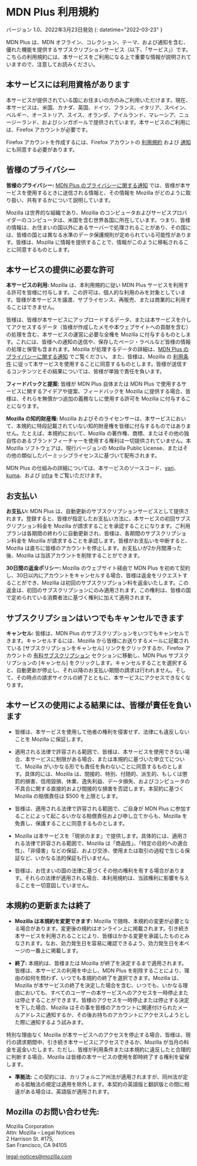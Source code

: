 ﻿# MDN Plus 利用規約

バージョン 1.0、2022年3月23日発効
{: datetime="2022-03-23" }

MDN Plus は、MDN オフライン、コレクション、テーマ、および通知を含む、優れた機能を提供するサブスクリプションサービス（以下、「サービス」）です。こちらの利用規約には、本サービスをご利用になる上で重要な情報が説明されていますので、注意してお読みください。

## 本サービスには利用資格があります

本サービスが提供されている国にお住まいの方のみご利用いただけます。現在、本サービスは、米国、カナダ、英国、ドイツ、フランス、イタリア、スペイン、ベルギー、オーストリア、スイス、オランダ、アイルランド、マレーシア、ニュージーランド、およびシンガポールで提供されています。本サービスのご利用には、Firefox アカウントが必要です。

Firefox アカウントを作成するには、Firefox アカウントの [利用規約](https://www.mozilla.org/about/legal/terms/services/) および [通知](https://www.mozilla.org/privacy/firefox/) にも同意する必要があります。

## 皆様のプライバシー

__皆様のプライバシー:__ [MDN Plus のプライバシーに関する通知](https://www.mozilla.org/privacy/mdn-plus/) では、皆様が本サービスを使用するときに送信される情報と、その情報を Mozilla がどのように取り扱い、共有するかについて説明しています。

Mozilla は世界的な組織であり、Mozilla のコンピュータおよびサービスプロバイダーのコンピュータは、米国を含む世界各国に所在しています。つまり、皆様の情報は、お住まいの国以外にあるサーバーで処理されることがあり、その国には、皆様の国とは異なる水準のデータ保護規則が定められている可能性があります。皆様は、Mozilla に情報を提供することで、情報がこのように移転されることに同意するものとします。

## 本サービスの提供に必要な許可

__本サービスの利用:__ Mozilla は、本利用規約に従い MDN Plus サービスを利用する許可を皆様に付与します。この許可は、個人的な利用のみを対象としています。皆様が本サービスを譲渡、サブライセンス、再販売、または商業的に利用することはできません。

皆様は、皆様が本サービスにアップロードするデータ、または本サービスを介してアクセスするデータ（皆様が作成したメモや本ウェブサイトへの貢献を含む）の処理を含む、本サービスの運営に必要な全権を Mozilla に付与するものとします。これには、皆様への通知の送信や、保存したページ・ラベルなど皆様の情報の処理と保管も含まれます。Mozilla が処理するデータの詳細は、[MDN Plus のプライバシーに関する通知](https://www.mozilla.org/privacy/mdn-plus/) でご覧ください。
また、皆様は、Mozilla の [利用条件](https://www.mozilla.org/about/legal/acceptable-use/) に従って本サービスを使用することに同意するものとします。皆様が送信するコンテンツとその結果については、皆様が単独で責任を負います。

__フィードバックと提案:__ 皆様が MDN Plus 自体または MDN Plus で使用するサービスに関するアイデアや提案、フィードバックを Mozilla に提供する場合、皆様は、それらを無償かつ追加の義務なしに使用する許可を Mozilla に付与することになります。

__Mozilla の知的財産権:__ Mozilla およびそのライセンサーは、本サービスにおいて、本規約に特段記載されていない知的財産権を皆様に付与するものではありません。たとえば、本規約において、Mozilla の著作権、商標、またはその他の独自性のあるブランドフィーチャーを使用する権利は一切提供されていません。本 Mozilla ソフトウェアは、現行バージョンの Mozilla Public License、またはその他の類似したパーミッシブライセンスに基づいて配布されます。

MDN Plus の仕組みの詳細については、本サービスのソースコード、[yari](https://github.com/mdn/yari)、[kuma](https://github.com/mdn/kuma)、および [infra](https://github.com/mdn/infra) をご覧いただけます。

## お支払い

__お支払い:__ MDN Plus は、自動更新のサブスクリプションサービスとして提供されます。登録すると、皆様が指定したお支払い方法に、本サービスの初回サブスクリプション料金を Mozilla が請求することを承認することになります。ご利用プランは各期間の終わりに自動更新され、皆様は、各期間のサブスクリプション料金を Mozilla が請求することを承認します。皆様がお支払いを中断すると、Mozilla は直ちに皆様のアカウントを停止します。お支払いが2か月間滞った後、Mozilla は当該アカウントを削除することができます。

__30日間の返金ポリシー:__ Mozilla のウェブサイト経由で MDN Plus を初めて契約し、30日以内にアカウントをキャンセルする場合、皆様は返金をリクエストすることができ、Mozilla は初回のサブスクリプション料を返金いたします。この返金は、初回のサブスクリプションにのみ適用されます。この権利は、皆様の国で定められている消費者法に基づく権利に加えて適用されます。

## サブスクリプションはいつでもキャンセルできます

__キャンセル:__ 皆様は、MDN Plus のサブスクリプションをいつでもキャンセルできます。キャンセルするには、Mozilla から皆様にお送りするメールに記載されている [サブスクリプションをキャンセル] リンクをクリックするか、Firefox アカウントの [有料サブスクリプション](https://subscriptions.firefox.com) セクションに移動し、MDN Plus サブスクリプションの [キャンセル] をクリックします。キャンセルすることを選択すると、自動更新が停止し、それ以降のお支払い期間の請求は行われません。そして、その時点の請求サイクルの終了とともに、本サービスにアクセスできなくなります。

## 本サービスの使用による結果には、皆様が責任を負います

* 皆様は、本サービスを使用して他者の権利を侵害せず、法律にも違反しないことを Mozilla に保証します。

* 適用される法律で許容される範囲で、皆様は、本サービスを使用できない場合、本サービスに制限がある場合、または本規約に基づいた申立てについて、Mozilla がいかなる形でも責任を負わないことに同意するものとします。具体的には、Mozilla は、間接的、特別、付随的、派生的、もしくは懲罰的損害、信用毀損、休業、逸失利益、データ損失、およびコンピュータの不具合に関する直接的および間接的な損害を否認します。本契約に基づく Mozilla の賠償責任は $500 を上限とします。

* 皆様は、適用される法律で許容される範囲で、ご自身が MDN Plus に参加することによって起こるいかなる賠償責任および申し立てからも、Mozilla を免責し、保護することに同意するものとします。

* Mozilla は本サービスを「現状のまま」で提供します。具体的には、適用される法律で許容される範囲で、Mozilla は「商品性」、「特定の目的への適合性」、「非侵害」などの保証、および交渉、使用または取引の過程で生じる保証など、いかなる法的保証も行いません。

* 皆様は、お住まいの国の法律に基づくその他の権利を有する場合があります。それらの法律が適用される場合、本利用規約は、当該権利に影響を与えることを一切意図していません。

## 本規約の更新または終了

* __Mozilla は本規約を変更できます:__ Mozilla で随時、本規約の変更が必要となる場合があります。変更後の規約はオンライン上に掲載されます。引き続き本サービスを利用されることにより、皆様はかかる変更を承諾したものとみなされます。なお、効力発生日を容易に確認できるよう、効力発生日を本ページの一番上に掲載します。

* __終了:__ 本規約は、皆様または Mozilla が終了を決定するまで適用されます。皆様は、本サービスの利用を中止し、MDN Plus を削除することにより、理由の如何を問わず、いつでも本規約の終了を選択できます。Mozilla は、Mozilla が本サービスの終了を決定した場合を含む、いつでも、いかなる理由においても、すべてのユーザーの本サービスへのアクセスを一時停止または停止することができます。皆様のアクセスを一時停止または停止する決定を下した場合、Mozilla はその事を皆様のアカウントに関連付けられたメールアドレスに通知するか、その後お持ちのアカウントにアクセスしようとした際に通知するよう試みます。

特別な理由なく Mozilla が本サービスへのアクセスを停止する場合、皆様は、現行の請求期間中、引き続き本サービスにアクセスできるか、Mozilla が当月の料金を返金いたします。ただし、皆様が利用条件または本規約に違反したと合理的に判断する場合、Mozilla は皆様の本サービスの使用を即時終了する権利を留保します。

* __準拠法:__ この契約には、カリフォルニア州法が適用されますが、同州法が定める抵触法の規定は適用を除外します。本契約の英語版と翻訳版との間に相違がある場合は、英語版が適用されます。

## Mozilla のお問い合わせ先:

Mozilla Corporation  
Attn: Mozilla – Legal Notices  
2 Harrison St. #175,  
San Francisco, CA 94105 

legal-notices@mozilla.com
